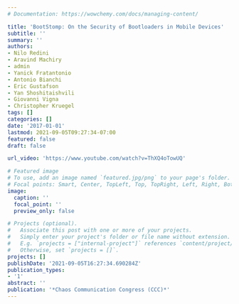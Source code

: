 ```yaml
---
# Documentation: https://wowchemy.com/docs/managing-content/

title: 'BootStomp: On the Security of Bootloaders in Mobile Devices'
subtitle: ''
summary: ''
authors:
- Nilo Redini
- Aravind Machiry
- admin
- Yanick Fratantonio
- Antonio Bianchi
- Eric Gustafson
- Yan Shoshitaishvili
- Giovanni Vigna
- Christopher Kruegel
tags: []
categories: []
date: '2017-01-01'
lastmod: 2021-09-05T09:27:34-07:00
featured: false
draft: false

url_video: 'https://www.youtube.com/watch?v=ThXQ4oTowUQ'

# Featured image
# To use, add an image named `featured.jpg/png` to your page's folder.
# Focal points: Smart, Center, TopLeft, Top, TopRight, Left, Right, BottomLeft, Bottom, BottomRight.
image:
  caption: ''
  focal_point: ''
  preview_only: false

# Projects (optional).
#   Associate this post with one or more of your projects.
#   Simply enter your project's folder or file name without extension.
#   E.g. `projects = ["internal-project"]` references `content/project/deep-learning/index.md`.
#   Otherwise, set `projects = []`.
projects: []
publishDate: '2021-09-05T16:27:34.690284Z'
publication_types:
- '1'
abstract: ''
publication: '*Chaos Communication Congress (CCC)*'
---
```

